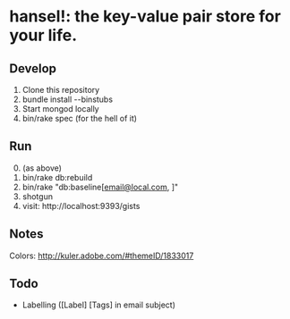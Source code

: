 hansel!: the key-value pair store for your life.
================================================

Develop
-------
1. Clone this repository
2. bundle install --binstubs
3. Start mongod locally
4. bin/rake spec (for the hell of it)

Run
---
0. (as above)
1. bin/rake db:rebuild
2. bin/rake "db:baseline[<email@local.com>, <password>]"
3. shotgun
4. visit: http://localhost:9393/gists


Notes
-----
Colors: http://kuler.adobe.com/#themeID/1833017

Todo
----
- Labelling ([Label] [Tags] in email subject)
